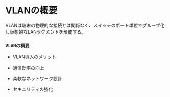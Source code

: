 # VLANの概要
VLANは端末の物理的な接続とは関係なく、スイッチのポート単位でグループ化し仮想的なLANセグメントを形成する。

### `VLANの概要`


- VLAN導入のメリット


- 通信効率の向上


- 柔軟なネットワーク設計


- セキュリティの強化
